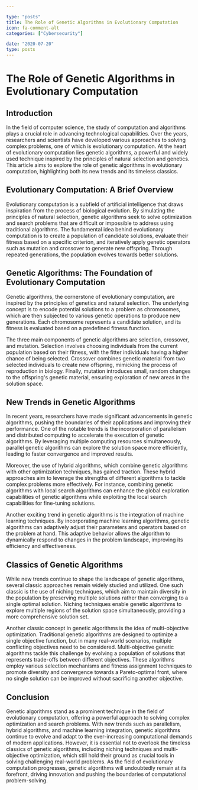 ```yaml
---

type: "posts"
title: The Role of Genetic Algorithms in Evolutionary Computation
icon: fa-comment-alt
categories: ["Cybersecurity"]

date: "2020-07-20"
type: posts
---
```





# The Role of Genetic Algorithms in Evolutionary Computation

## Introduction

In the field of computer science, the study of computation and algorithms plays a crucial role in advancing technological capabilities. Over the years, researchers and scientists have developed various approaches to solving complex problems, one of which is evolutionary computation. At the heart of evolutionary computation lies genetic algorithms, a powerful and widely used technique inspired by the principles of natural selection and genetics. This article aims to explore the role of genetic algorithms in evolutionary computation, highlighting both its new trends and its timeless classics.

## Evolutionary Computation: A Brief Overview

Evolutionary computation is a subfield of artificial intelligence that draws inspiration from the process of biological evolution. By simulating the principles of natural selection, genetic algorithms seek to solve optimization and search problems that are difficult or impossible to address using traditional algorithms. The fundamental idea behind evolutionary computation is to create a population of candidate solutions, evaluate their fitness based on a specific criterion, and iteratively apply genetic operators such as mutation and crossover to generate new offspring. Through repeated generations, the population evolves towards better solutions.

## Genetic Algorithms: The Foundation of Evolutionary Computation

Genetic algorithms, the cornerstone of evolutionary computation, are inspired by the principles of genetics and natural selection. The underlying concept is to encode potential solutions to a problem as chromosomes, which are then subjected to various genetic operations to produce new generations. Each chromosome represents a candidate solution, and its fitness is evaluated based on a predefined fitness function.

The three main components of genetic algorithms are selection, crossover, and mutation. Selection involves choosing individuals from the current population based on their fitness, with the fitter individuals having a higher chance of being selected. Crossover combines genetic material from two selected individuals to create new offspring, mimicking the process of reproduction in biology. Finally, mutation introduces small, random changes to the offspring's genetic material, ensuring exploration of new areas in the solution space.

## New Trends in Genetic Algorithms

In recent years, researchers have made significant advancements in genetic algorithms, pushing the boundaries of their applications and improving their performance. One of the notable trends is the incorporation of parallelism and distributed computing to accelerate the execution of genetic algorithms. By leveraging multiple computing resources simultaneously, parallel genetic algorithms can explore the solution space more efficiently, leading to faster convergence and improved results.

Moreover, the use of hybrid algorithms, which combine genetic algorithms with other optimization techniques, has gained traction. These hybrid approaches aim to leverage the strengths of different algorithms to tackle complex problems more effectively. For instance, combining genetic algorithms with local search algorithms can enhance the global exploration capabilities of genetic algorithms while exploiting the local search capabilities for fine-tuning solutions.

Another exciting trend in genetic algorithms is the integration of machine learning techniques. By incorporating machine learning algorithms, genetic algorithms can adaptively adjust their parameters and operators based on the problem at hand. This adaptive behavior allows the algorithm to dynamically respond to changes in the problem landscape, improving its efficiency and effectiveness.

## Classics of Genetic Algorithms

While new trends continue to shape the landscape of genetic algorithms, several classic approaches remain widely studied and utilized. One such classic is the use of niching techniques, which aim to maintain diversity in the population by preserving multiple solutions rather than converging to a single optimal solution. Niching techniques enable genetic algorithms to explore multiple regions of the solution space simultaneously, providing a more comprehensive solution set.

Another classic concept in genetic algorithms is the idea of multi-objective optimization. Traditional genetic algorithms are designed to optimize a single objective function, but in many real-world scenarios, multiple conflicting objectives need to be considered. Multi-objective genetic algorithms tackle this challenge by evolving a population of solutions that represents trade-offs between different objectives. These algorithms employ various selection mechanisms and fitness assignment techniques to promote diversity and convergence towards a Pareto-optimal front, where no single solution can be improved without sacrificing another objective.

## Conclusion

Genetic algorithms stand as a prominent technique in the field of evolutionary computation, offering a powerful approach to solving complex optimization and search problems. With new trends such as parallelism, hybrid algorithms, and machine learning integration, genetic algorithms continue to evolve and adapt to the ever-increasing computational demands of modern applications. However, it is essential not to overlook the timeless classics of genetic algorithms, including niching techniques and multi-objective optimization, which still hold their ground as crucial tools in solving challenging real-world problems. As the field of evolutionary computation progresses, genetic algorithms will undoubtedly remain at its forefront, driving innovation and pushing the boundaries of computational problem-solving.
